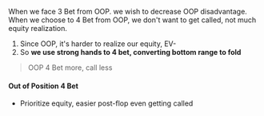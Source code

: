 
When we face 3 Bet from OOP. we wish to decrease OOP disadvantage.
When we choose to 4 Bet from OOP, we don't want to get called, not much equity realization.  

1. Since OOP, it's harder to realize our equity, EV-
2. So **we use strong hands to 4 bet, converting bottom range to fold**

> OOP 4 Bet more, call less

#### Out of Position 4 Bet
- Prioritize equity, easier post-flop even getting called